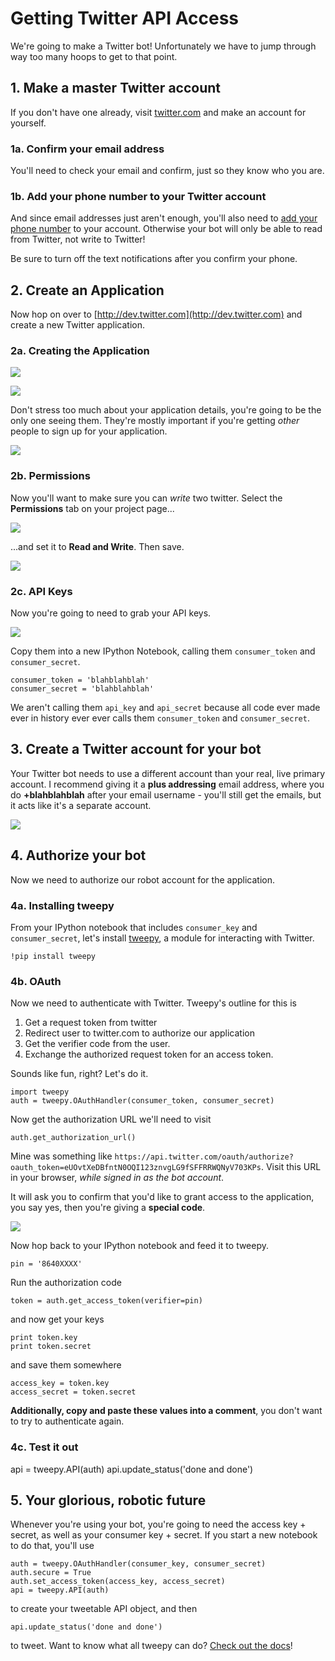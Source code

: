 # Getting Twitter API Access

We're going to make a Twitter bot! Unfortunately we have to jump through way too many hoops to get to that point.

## 1. Make a master Twitter account

If you don't have one already, visit [twitter.com](http://twitter.com) and make an account for yourself.

### 1a. Confirm your email address

You'll need to check your email and confirm, just so they know who you are.

### 1b. Add your phone number to your Twitter account

And since email addresses just aren't enough, you'll also need to [add your phone number](https://twitter.com/settings/devices) to your account. Otherwise your bot will only be able to read from Twitter, not write to Twitter!

Be sure to turn off the text notifications after you confirm your phone.

## 2. Create an Application

Now hop on over to [http://dev.twitter.com](http://dev.twitter.com) and create a new Twitter application.

### 2a. Creating the Application

![](images/twitter-2.png)

![](images/twitter-3.png)

Don't stress too much about your application details, you're going to be the only one seeing them. They're mostly important if you're getting *other* people to sign up for your application.

![](images/twitter-4.png)

### 2b. Permissions 

Now you'll want to make sure you can *write* two twitter. Select the **Permissions** tab on your project page...

![](images/twitter-5.png)

...and set it to **Read and Write**. Then save.

![](images/twitter-6.png)

### 2c. API Keys

Now you're going to need to grab your API keys.

![](images/twitter-7.png)

Copy them into a new IPython Notebook, calling them `consumer_token` and `consumer_secret`.

    consumer_token = 'blahblahblah'
    consumer_secret = 'blahblahblah'

We aren't calling them `api_key` and `api_secret` because all code ever made ever in history ever ever calls them `consumer_token` and `consumer_secret`.

## 3. Create a Twitter account for your bot

Your Twitter bot needs to use a different account than your real, live primary account. I recommend giving it a **plus addressing** email address, where you do **+blahblahblah** after your email username - you'll still get the emails, but it acts like it's a separate account.

![](images/twitter-1.png)

## 4. Authorize your bot

Now we need to authorize our robot account for the application.

### 4a. Installing tweepy

From your IPython notebook that includes `consumer_key` and `consumer_secret`, let's install [tweepy](http://www.tweepy.org), a module for interacting with Twitter.

    !pip install tweepy

### 4b. OAuth

Now we need to authenticate with Twitter. Tweepy's outline for this is

1. Get a request token from twitter
2. Redirect user to twitter.com to authorize our application
3. Get the verifier code from the user.
4. Exchange the authorized request token for an access token.

Sounds like fun, right? Let's do it.

    import tweepy
    auth = tweepy.OAuthHandler(consumer_token, consumer_secret)

Now get the authorization URL we'll need to visit

	auth.get_authorization_url()

Mine was something like `https://api.twitter.com/oauth/authorize?oauth_token=eUOvtXeDBfntN0OQI123znvgLG9fSFFRRWQNyV703KPs`. Visit this URL in your browser, *while signed in as the bot account*.

It will ask you to confirm that you'd like to grant access to the application, you say yes, then you're giving a **special code**.

![](images/twitter-8.png)

Now hop back to your IPython notebook and feed it to tweepy.

	pin = '8640XXXX'

Run the authorization code

	token = auth.get_access_token(verifier=pin)

and now get your keys

	print token.key 
	print token.secret

and save them somewhere

	access_key = token.key
	access_secret = token.secret
	
**Additionally, copy and paste these values into a comment**, you don't want to try to authenticate again. 

### 4c. Test it out

api = tweepy.API(auth)
api.update_status('done and done')

## 5. Your glorious, robotic future

Whenever you're using your bot, you're going to need the access key + secret, as well as your consumer key + secret. If you start a new notebook to do that, you'll use

	auth = tweepy.OAuthHandler(consumer_key, consumer_secret)
	auth.secure = True
	auth.set_access_token(access_key, access_secret)
	api = tweepy.API(auth)

to create your tweetable API object, and then

	api.update_status('done and done')

to tweet. Want to know what all tweepy can do? [Check out the docs](http://tweepy.readthedocs.org/en/v2.3.0/api.html#tweepy-api-twitter-api-wrapper)!
